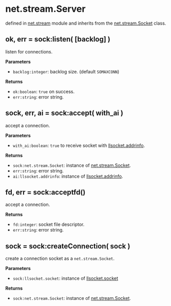 # net.stream.Server

defined in [net.stream](../lib/stream.lua) module and inherits from the [net.stream.Socket](net_stream_socket.md) class.


## ok, err = sock:listen( [backlog] )

listen for connections.

**Parameters**

- `backlog:integer`: backlog size. (default `SOMAXCONN`)

**Returns**

- `ok:boolean`: `true` on success.
- `err:string`: error string.


## sock, err, ai = sock:accept( with_ai )

accept a connection.

**Parameters**

- `with_ai:boolean`: `true` to receive socket with [llsocket.addrinfo](https://github.com/mah0x211/lua-llsocket#llsocketaddrinfo-instance-methods).


**Returns**

- `sock:net.stream.Socket`: instance of [net.stream.Socket](net_stream_socket.md).
- `err:string`: error string.
- `ai:llsocket.addrinfo`: instance of [llsocket.addrinfo](https://github.com/mah0x211/lua-llsocket#llsocketaddrinfo-instance-methods).


## fd, err = sock:acceptfd()

accept a connection.

**Returns**

- `fd:integer`: socket file descriptor.
- `err:string`: error string.


## sock = sock:createConnection( sock )

create a connection socket as a `net.stream.Socket`.

**Parameters**

- `sock:llsocket.socket`: instance of [llsocket.socket](https://github.com/mah0x211/lua-llsocket#llsocketsocket-instance-methods)

**Returns**

- `sock:net.stream.Socket`: instance of [net.stream.Socket](net_stream_socket.md).


